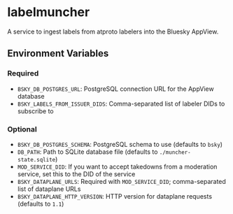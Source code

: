 # labelmuncher

A service to ingest labels from atproto labelers into the Bluesky AppView.

## Environment Variables

### Required

- `BSKY_DB_POSTGRES_URL`: PostgreSQL connection URL for the AppView database
- `BSKY_LABELS_FROM_ISSUER_DIDS`: Comma-separated list of labeler DIDs to subscribe to

### Optional

- `BSKY_DB_POSTGRES_SCHEMA`: PostgreSQL schema to use (defaults to `bsky`)
- `DB_PATH`: Path to SQLite database file (defaults to `./muncher-state.sqlite`)
- `MOD_SERVICE_DID`: If you want to accept takedowns from a moderation service, set this to the DID
  of the service
- `BSKY_DATAPLANE_URLS`: Required with `MOD_SERVICE_DID`; comma-separated list of dataplane URLs
- `BSKY_DATAPLANE_HTTP_VERSION`: HTTP version for dataplane requests (defaults to `1.1`)
